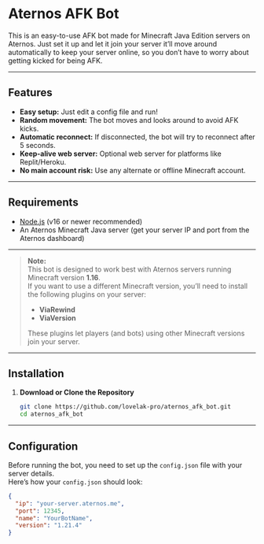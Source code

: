 # Aternos AFK Bot

This is an easy-to-use AFK bot made for Minecraft Java Edition servers on Aternos. Just set it up and let it join your server it’ll move around automatically to keep your server online, so you don’t have to worry about getting kicked for being AFK.

---

## Features

- **Easy setup:** Just edit a config file and run!
- **Random movement:** The bot moves and looks around to avoid AFK kicks.
- **Automatic reconnect:** If disconnected, the bot will try to reconnect after 5 seconds.
- **Keep-alive web server:** Optional web server for platforms like Replit/Heroku.
- **No main account risk:** Use any alternate or offline Minecraft account.

---

## Requirements

- [Node.js](https://nodejs.org/) (v16 or newer recommended)
- An Aternos Minecraft Java server (get your server IP and port from the Aternos dashboard)

---

> **Note:**  
> This bot is designed to work best with Aternos servers running Minecraft version **1.16**.  
> If you want to use a different Minecraft version, you’ll need to install the following plugins on your server:
>
> - **ViaRewind**
> - **ViaVersion**
>
> These plugins let players (and bots) using other Minecraft versions join your server.

---

## Installation

1. **Download or Clone the Repository**

   ```sh
   git clone https://github.com/lovelak-pro/aternos_afk_bot.git
   cd aternos_afk_bot
   ```

---

## Configuration

Before running the bot, you need to set up the `config.json` file with your server details.  
Here’s how your `config.json` should look:

```json
{
  "ip": "your-server.aternos.me",
  "port": 12345,
  "name": "YourBotName",
  "version": "1.21.4"
}
```
